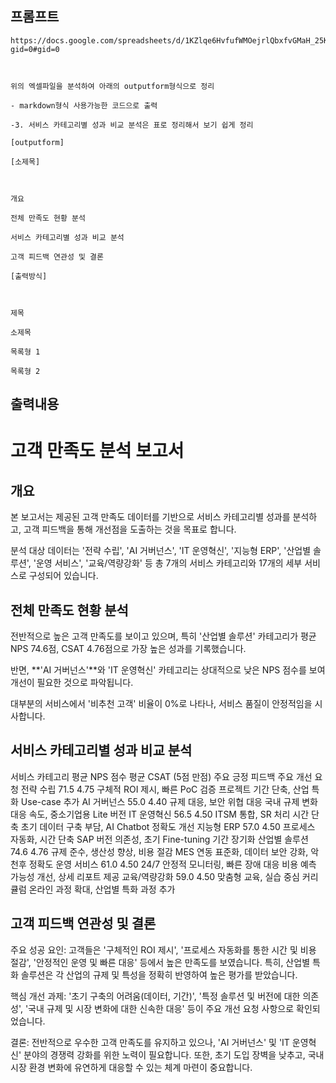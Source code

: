 ## 프롬프트
```
https://docs.google.com/spreadsheets/d/1KZlqe6HvfufWMOejrlQbxfvGMaH_25KUrYMoUsJZQxQ/edit?gid=0#gid=0



위의 엑셀파일을 분석하여 아래의 outputform형식으로 정리

- markdown형식 사용가능한 코드으로 출력

-3. 서비스 카테고리별 성과 비교 분석은 표로 정리해서 보기 쉽게 정리

[outputform]

[소제목]



개요

전체 만족도 현황 분석

서비스 카테고리별 성과 비교 분석

고객 피드백 연관성 및 결론

[출력방식]



제목

소제목

목록형 1

목록형 2
```

## 출력내용


# 고객 만족도 분석 보고서

## 개요

본 보고서는 제공된 고객 만족도 데이터를 기반으로 서비스 카테고리별 성과를 분석하고, 고객 피드백을 통해 개선점을 도출하는 것을 목표로 합니다. 

분석 대상 데이터는 '전략 수립', 'AI 거버넌스', 'IT 운영혁신', '지능형 ERP', '산업별 솔루션', '운영 서비스', '교육/역량강화' 등 총 7개의 서비스 카테고리와 17개의 세부 서비스로 구성되어 있습니다. 

## 전체 만족도 현황 분석

전반적으로 높은 고객 만족도를 보이고 있으며, 특히 '산업별 솔루션' 카테고리가 평균 NPS 74.6점, CSAT 4.76점으로 가장 높은 성과를 기록했습니다. 

반면, **'AI 거버넌스'**와 'IT 운영혁신' 카테고리는 상대적으로 낮은 NPS 점수를 보여 개선이 필요한 것으로 파악됩니다. 

대부분의 서비스에서 '비추천 고객' 비율이 0%로 나타나, 서비스 품질이 안정적임을 시사합니다. 

## 서비스 카테고리별 성과 비교 분석

서비스 카테고리	평균 NPS 점수	평균 CSAT (5점 만점)	주요 긍정 피드백	주요 개선 요청
전략 수립	71.5	4.75	구체적 ROI 제시, 빠른 PoC 검증	프로젝트 기간 단축, 산업 특화 Use-case 추가
AI 거버넌스	55.0	4.40	규제 대응, 보안 위협 대응	국내 규제 변화 대응 속도, 중소기업용 Lite 버전
IT 운영혁신	56.5	4.50	ITSM 통합, SR 처리 시간 단축	초기 데이터 구축 부담, AI Chatbot 정확도 개선
지능형 ERP	57.0	4.50	프로세스 자동화, 시간 단축	SAP 버전 의존성, 초기 Fine-tuning 기간 장기화
산업별 솔루션	74.6	4.76	규제 준수, 생산성 향상, 비용 절감	MES 연동 표준화, 데이터 보안 강화, 악천후 정확도
운영 서비스	61.0	4.50	24/7 안정적 모니터링, 빠른 장애 대응	비용 예측 가능성 개선, 상세 리포트 제공
교육/역량강화	59.0	4.50	맞춤형 교육, 실습 중심 커리큘럼	온라인 과정 확대, 산업별 특화 과정 추가

## 고객 피드백 연관성 및 결론

주요 성공 요인: 고객들은 '구체적인 ROI 제시', '프로세스 자동화를 통한 시간 및 비용 절감', '안정적인 운영 및 빠른 대응' 등에서 높은 만족도를 보였습니다. 특히, 산업별 특화 솔루션은 각 산업의 규제 및 특성을 정확히 반영하여 높은 평가를 받았습니다. 


핵심 개선 과제: '초기 구축의 어려움(데이터, 기간)', '특정 솔루션 및 버전에 대한 의존성', '국내 규제 및 시장 변화에 대한 신속한 대응' 등이 주요 개선 요청 사항으로 확인되었습니다. 

결론: 전반적으로 우수한 고객 만족도를 유지하고 있으나, 'AI 거버넌스' 및 'IT 운영혁신' 분야의 경쟁력 강화를 위한 노력이 필요합니다. 또한, 초기 도입 장벽을 낮추고, 국내 시장 환경 변화에 유연하게 대응할 수 있는 체계 마련이 중요합니다. 